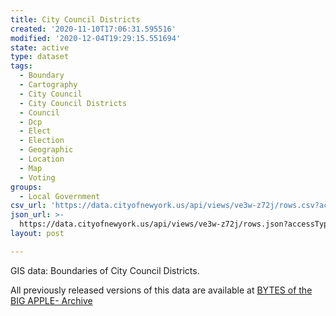 ```yaml
---
title: City Council Districts
created: '2020-11-10T17:06:31.595516'
modified: '2020-12-04T19:29:15.551694'
state: active
type: dataset
tags:
  - Boundary
  - Cartography
  - City Council
  - City Council Districts
  - Council
  - Dcp
  - Elect
  - Election
  - Geographic
  - Location
  - Map
  - Voting
groups:
  - Local Government
csv_url: 'https://data.cityofnewyork.us/api/views/ve3w-z72j/rows.csv?accessType=DOWNLOAD'
json_url: >-
  https://data.cityofnewyork.us/api/views/ve3w-z72j/rows.json?accessType=DOWNLOAD
layout: post

---
```

GIS data: Boundaries of City Council Districts.

All previously released versions of this data are available at <a href="https://www1.nyc.gov/site/planning/data-maps/open-data/bytes-archive.page?sorts[year]=0">BYTES of the BIG APPLE- Archive</a>
